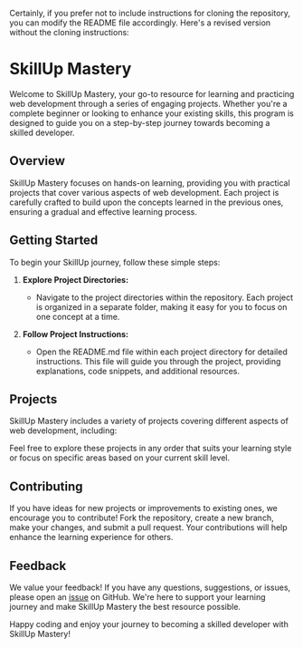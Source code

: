 Certainly, if you prefer not to include instructions for cloning the repository, you can modify the README file accordingly. Here's a revised version without the cloning instructions:

# SkillUp Mastery

Welcome to SkillUp Mastery, your go-to resource for learning and practicing web development through a series of engaging projects. Whether you're a complete beginner or looking to enhance your existing skills, this program is designed to guide you on a step-by-step journey towards becoming a skilled developer.

## Overview

SkillUp Mastery focuses on hands-on learning, providing you with practical projects that cover various aspects of web development. Each project is carefully crafted to build upon the concepts learned in the previous ones, ensuring a gradual and effective learning process.

## Getting Started

To begin your SkillUp journey, follow these simple steps:

1. **Explore Project Directories:**
   - Navigate to the project directories within the repository. Each project is organized in a separate folder, making it easy for you to focus on one concept at a time.

2. **Follow Project Instructions:**
   - Open the README.md file within each project directory for detailed instructions. This file will guide you through the project, providing explanations, code snippets, and additional resources.

## Projects

SkillUp Mastery includes a variety of projects covering different aspects of web development, including:


Feel free to explore these projects in any order that suits your learning style or focus on specific areas based on your current skill level.

## Contributing

If you have ideas for new projects or improvements to existing ones, we encourage you to contribute! Fork the repository, create a new branch, make your changes, and submit a pull request. Your contributions will help enhance the learning experience for others.

## Feedback

We value your feedback! If you have any questions, suggestions, or issues, please open an [issue](https://github.com/SkillUpMastery/SkillUp-Mastery/issues) on GitHub. We're here to support your learning journey and make SkillUp Mastery the best resource possible.

Happy coding and enjoy your journey to becoming a skilled developer with SkillUp Mastery!
